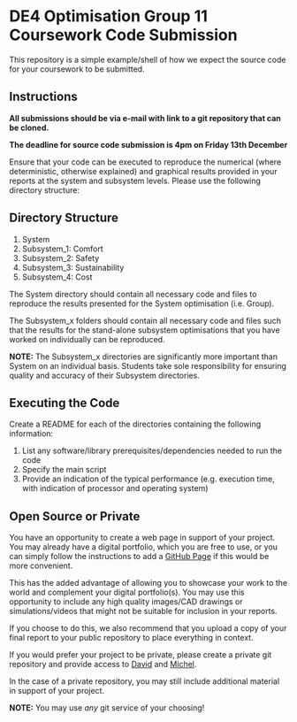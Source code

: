 DE4 Optimisation Group 11 Coursework Code Submission
============
This repository is a simple example/shell of how we expect the source code for
your coursework to be submitted. 

Instructions
----------

**All submissions should be via e-mail with link to a git repository that can be cloned.**

**The deadline for source code submission is 4pm on Friday 13th December**

Ensure that your code can be executed to reproduce the numerical (where
deterministic, otherwise explained) and graphical results provided in your
reports at the system and subsystem levels. Please use the following directory
structure:  

Directory Structure
-----------
1. System
2. Subsystem_1: Comfort
3. Subsystem_2: Safety
4. Subsystem_3: Sustainability
5. Subsystem_4: Cost

The System directory should contain all necessary code and files to reproduce
the results presented for the System optimisation (i.e. Group). 

The Subsystem_x folders should contain all necessary code and files such that
the results for the stand-alone subsystem optimisations that you have worked on
individually can be reproduced. 

**NOTE:** The Subsystem_x directories are significantly more important than 
System on an individual basis. Students take sole responsibility for ensuring quality and accuracy of their Subsystem directories.

Executing the Code
----------
Create a README for each of the directories containing the following
information: 

1. List any software/library prerequisites/dependencies needed to run the code
2. Specify the main script 
3. Provide an indication of the typical performance (e.g. execution time, with
indication of processor and operating system)

Open Source or Private 
----------
You have an opportunity to create a web page in support of your project. You may already have a digital portfolio, which you are free to use, or you can simply follow
the instructions to add a [GitHub Page](https://pages.github.com) if this would be more convenient. 

This has the added advantage of allowing you to showcase your work to the world
and complement your digital portfolio(s). You may use this opportunity to include
any high quality images/CAD drawings or simulations/videos that might not be suitable for inclusion
in your reports.

If you choose to do this, we also recommend that you upload a copy of your final
report to your public repository to place everything in context.

If you would prefer your project to be private, please create a private git repository and provide access to [David](<mailto:david.boyle@imperial.ac.uk>)
and [Michel](<mailto:m.cardin@imperial.ac.uk>).

In the case of a private repository, you may still include additional material
in support of your project.

**NOTE:** You may use *any* git service of your choosing! 
